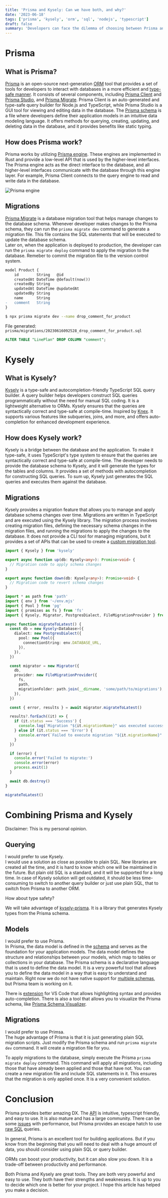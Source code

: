 ```yaml
---
title: 'Prisma and Kysely: Can we have both, and why?'
date: '2023-06-18'
tags: ['prisma', 'kysely', 'orm', 'sql', 'nodejs', 'typescript']
draft: false
summary: 'Developers can face the dilemma of choosing between Prisma and Kysely as their preferred database toolkit. Prisma offers a powerful ORM and database toolkit, while Kysely provides a lightweight and flexible SQL query builder. By combining the two, developers can leverage Prisma robust data modeling capabilities alongside Kysely versatile querying options, creating a comprehensive solution for efficient and scalable database management.'
---
```


# Prisma

## What is Prisma?

[Prisma](https://www.prisma.io/) is an open-source next-generation [ORM](https://www.prisma.io/dataguide/types/relational/what-is-an-orm#introduction) tool that provides a set of tools for developers to interact with databases in a more efficient and [type-safe manner](https://www.prisma.io/docs/concepts/components/prisma-client/advanced-type-safety/operating-against-partial-structures-of-model-types). It consists of several components, including [Prisma Client](https://www.prisma.io/docs/concepts/components/prisma-client/working-with-prismaclient/generating-prisma-client) and [Prisma Studio](https://www.prisma.io/docs/concepts/components/prisma-studio), and [Prisma Migrate](https://www.prisma.io/docs/concepts/components/prisma-migrate). Prisma Client is an auto-generated and type-safe query builder for Node.js and TypeScript, while Prisma Studio is a GUI tool for viewing and editing data in the database. The [Prisma schema](https://www.prisma.io/docs/concepts/components/prisma-schema) is a file where developers define their application models in an intuitive data modeling language. It offers methods for querying, creating, updating, and deleting data in the database, and it provides benefits like static typing.

## How does Prisma work?

Prisma works by utilizing [Prisma engine](https://www.prisma.io/docs/concepts/components/prisma-engines). These engines are implemented in Rust and provide a low-level API that is used by the higher-level interfaces. The Prisma engine acts as the direct interface to the database, and all higher-level interfaces communicate with the database through this engine layer. For example, Prisma Client connects to the query engine to read and write data in the database.

![Prisma engine](https://www.prisma.io/docs/static/320926a7434b307f785cae5107e8e370/663f3/typical-flow-query-engine-at-runtime.png)

## Migrations

[Prisma Migrate](https://www.prisma.io/docs/concepts/components/prisma-migrate) is a database migration tool that helps manage changes to the database schema. Whenever developer makes changes to the Prisma schema, they can run the `prisma migrate dev` command to generate a migration file. This file contains the SQL statements that will be executed to update the database schema.  
Later on, when the application is deployed to production, the developer can run the `prisma migrate deploy` command to apply the migration to the database. Remeber to commit the migration file to the version control system.

```diff
model Product {
    id        String   @id
    createdAt DateTime @default(now())
    createdBy String
    updatedAt DateTime @updatedAt
    updatedBy String
    name      String
-   comment   String
}
```

```bash
$ npx prisma migrate dev --name drop_comment_for_product
```

File generated: `prisma/migrations/20230616092528_drop_comment_for_product.sql`

```sql
ALTER TABLE "LinePlan" DROP COLUMN "comment";
```

# Kysely

## What is Kysely?

[Kysely](https://github.com/kysely-org/kysely) is a type-safe and autocompletion-friendly TypeScript SQL query builder. A query builder helps developers construct SQL queries programmatically without the need for manual SQL coding. It is a lightweight alternative to ORMs. Kysely ensures that the queries are syntactically correct and type-safe at compile-time. Inspired by [Knex](https://github.com/knex/knex). It supports various features like subqueries, joins, and more, and offers auto-completion for enhanced development experience.

## How does Kysely work?

Kysely is a bridge between the database and the application. To make it type-safe, it uses TypeScript's type system to ensure that the queries are syntactically correct and type-safe at compile-time. The developer needs to provide the database schema to Kysely, and it will generate the types for the tables and columns. It provides a set of methods with autocompletion for constructing SQL queries. To sum up, Kysely just generates the SQL queries and executes them against the database.

## Migrations

Kysely provides a migration feature that allows you to manage and apply database schema changes over time. Migrations are written in TypeScript and are executed using the Kysely library. The migration process involves creating migration files, defining the necessary schema changes in the migration files, and running the migrations to apply the changes to the database. It does not provide a CLI tool for managing migrations, but it provides a set of APIs that can be used to create a [custom migration tool](https://github.com/acro5piano/kysely-migration-cli).

```typescript
import { Kysely } from 'kysely'

export async function up(db: Kysely<any>): Promise<void> {
  // Migration code to apply schema changes
}

export async function down(db: Kysely<any>): Promise<void> {
  // Migration code to revert schema changes
}
```

```typescript
import * as path from 'path'
import { env } from '~/env.mjs'
import { Pool } from 'pg'
import { promises as fs } from 'fs'
import { Kysely, Migrator, PostgresDialect, FileMigrationProvider } from 'kysely'

async function migrateToLatest() {
  const db = new Kysely<Database>({
    dialect: new PostgresDialect({
      pool: new Pool({
        connectionString: env.DATABASE_URL,
      }),
    }),
  })

  const migrator = new Migrator({
    db,
    provider: new FileMigrationProvider({
      fs,
      path,
      migrationFolder: path.join(__dirname, 'some/path/to/migrations'),
    }),
  })

  const { error, results } = await migrator.migrateToLatest()

  results?.forEach((it) => {
    if (it.status === 'Success') {
      console.log(`Migration "${it.migrationName}" was executed successfully.`)
    } else if (it.status === 'Error') {
      console.error(`Failed to execute migration "${it.migrationName}".`)
    }
  })

  if (error) {
    console.error('Failed to migrate:')
    console.error(error)
    process.exit(1)
  }

  await db.destroy()
}

migrateToLatest()
```

# Combining Prisma and Kysely

Disclaimer: This is my personal opinion.

## Querying

I would prefer to use Kysely.  
I would use a solution as close as possible to plain SQL. New libraries are created all the time, and it is hard to know which one will be maintained in the future.
But plain old SQL is a standard, and it will be supported for a long time. In case of Kysely solution will get outdated, it should be less time-consuming to switch to another query builder or just use plain SQL, that to switch from Prisma to another ORM.

How about type safety?

We will take advantage of [kysely-prisma](https://github.com/valtyr/prisma-kysely). It is a library that generates Kysely types from the Prisma schema.

## Models

I would prefer to use Prisma.  
In Prisma, the data model is defined in the [schema](https://www.prisma.io/docs/concepts/components/prisma-schema) and serves as the foundation for your application models. The data model defines the structure and relationships between your models, which map to tables or collections in your database. The Prisma schema is a declarative language that is used to define the data model. It is a very powerful tool that allows you to define the data model in a way that is easy to understand and maintain. Right now we do not have native support for [multiple schemas](https://github.com/prisma/prisma/issues/2377), but Prisma team is working on it.

There is [extension](https://marketplace.visualstudio.com/items?itemName=Prisma.prisma) for VS Code that allows highlighting syntax and provides auto-completion. There is also a tool that allows you to visualize the Prisma schema, like [Prisma Schema Visualizer](https://prisma-editor.up.railway.app/schema/store).

## Migrations

I would prefer to use Primsa.  
The huge advantage of Prisma is that it is just generating plain SQL migration scripts. Just modify the Prisma schema and run `prisma migrate dev` command. It will create a migration file for you.

To apply migrations to the database, simply execute the Prisma `prisma migrate deploy` command. This command will apply all migrations, including those that have already been applied and those that have not. You can create a new migration file and include SQL statements in it. This ensures that the migration is only applied once. It is a very convenient solution.

# Conclusion

Prisma provides better amazing DX. The [API](https://www.prisma.io/docs/concepts/components/prisma-client/crud) is intuitive, typescript friendly, and easy to use. It is also mature and has a large community. There can be some [issues](https://codedamn.com/news/product/dont-use-prisma) with performance, but Prisma provides an escape hatch to use [raw SQL](https://www.prisma.io/docs/concepts/components/prisma-client/raw-database-access#executerawunsafe) queries.

In general, Prisma is an excellent tool for building applications. But if you know from the beginning that you will need to deal with a huge amount of data, you should consider using plain SQL or query builder.

ORMs can boost your productivity, but it can also slow you down. It is a trade-off between productivity and performance.

Both Prisma and Kysely are great tools. They are both very powerful and easy to use. They both have their strengths and weaknesses. It is up to you to decide which one is better for your project. I hope this article has helped you make a decision.
